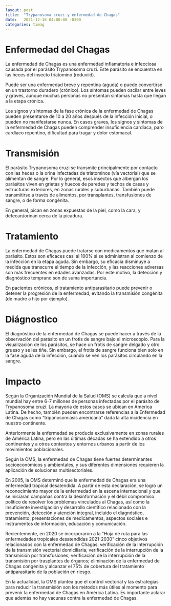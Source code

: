 ```yaml
---
layout: post
title:  "Trypanosoma cruzi y enfermedad de Chagas"
date:   2021-12-16 04:00:00 -0300
categories: timag
---
```

# Enfermedad del Chagas

La enfermedad de Chagas es una enfermedad inflamatoria e infecciosa causada por el parásito Trypanosoma cruzi. Este parásito se encuentra en las heces del insecto triatomino (reduviid). 

Puede ser una enfermedad breve y repentina (aguda) o puede convertirse en un trastorno duradero (crónico). Los síntomas pueden oscilar entre leves y graves, aunque muchas personas no presentan síntomas hasta que llegan a la etapa crónica.

Los signos y síntomas de la fase crónica de la enfermedad de Chagas pueden presentarse de 10 a 20 años después de la infección inicial, o pueden no manifestarse nunca. En casos graves, los signos y síntomas de la enfermedad de Chagas pueden comprender insuficiencia cardíaca, paro cardíaco repentino, dificultad para tragar  y dolor estomacal.

# Transmisión

El parásito Trypanosoma cruzi se transmite principalmente por contacto con las heces o la orina infectadas de triatominos (vía vectorial) que se alimentan de sangre. Por lo general, esos insectos que albergan los parásitos viven en grietas y huecos de paredes y techos de casas y estructuras exteriores, en zonas rurales y suburbanas. También puede transmitirse a través de alimentos, por transplantes, transfusiones de sangre, o de forma congénita.

En general, pican en zonas expuestas de la piel, como la cara, y defecan/orinan cerca de la picadura.

# Tratamiento

La enfermedad de Chagas puede tratarse con medicamentos que matan al parásito. Estos son eficaces casi al 100% si se administran al comienzo de la infección en la etapa aguda. Sin embargo, su eficacia disminuye a medida que transcurre el tiempo de la infección, y las reacciones adversas son más frecuentes en edades avanzadas. Por este motivo, la detección y diagnóstico temprano son de suma importancia. 

En pacientes crónicos, el tratamiento antiparasitario puede prevenir o detener la progresión de la enfermedad, evitando la transmisión congénita (de madre a hijo por ejemplo).

# Diágnostico 

El diagnóstico de la enfermedad de Chagas se puede hacer a través de la observación del parásito en un frotis de sangre bajo el microscopio. Para la visualización de los parásitos, se hace un frotis de sangre delgado y otro grueso y se les tiñe. Sin embargo, el frotis de sangre funciona bien solo en la fase aguda de la infección, cuando se ven los parásitos circulando en la sangre.

# Impacto

Según la Organización Mundial de la Salud (OMS) se calcula que a nivel mundial hay entre 6-7 millones de personas infectadas por el parásito de Trypanosoma cruzi. La mayoría de estos casos se ubican en America Latina. De hecho, también pueden encontrarse referencias a la Enfermedad de Chagas como “tripanosomiasis americana” dada la alta incidencia en nuestro continente.

Anteriormente la enfermedad se producía exclusivamente en zonas rurales de América Latina, pero en las últimas décadas se ha extendido a otros continentes y a otros contextos y entornos urbanos a partir de los movimientos poblacionales.

Según la OMS, la enfermedad de Chagas tiene fuertes determinantes socioeconómicos y ambientales, y sus diferentes dimensiones requieren la aplicación de soluciones multisectoriales.

En 2005, la OMS determinó que la enfermedad de Chagas era una enfermedad tropical desatendida. A partir de esta declaración, se logró un reconocimiento mayor de la enfermedad en la escena internacional y que se iniciaran campañas contra la desinformación y el débil compromiso político de resolver los problemas vinculados al Chagas, así como la insuficiente investigación y desarrollo científico relacionado con la prevención, detección y atención integral, incluido el diagnóstico, tratamiento, presentaciones de medicamentos, aspectos sociales e instrumentos de información, educación y comunicación. 

Recientemente, en 2020 se incorporaron a la “Hoja de ruta para las enfermedades tropicales desatendidas 2021-2030” cinco objetivos relacionados con la enfermedad de Chagas: verificación de la interrupción de la transmisión vectorial domiciliaria; verificación de la interrupción de la transmisión por transfusiones; verificación de la interrupción de la transmisión por trasplantes de órganos; eliminación de la enfermedad de Chagas congénita y alcanzar el 75% de cobertura del tratamiento antiparasitario de la población en riesgo. 

En la actualidad, la OMS plantea que el control vectorial y las estrategias para reducir la transmisión son los métodos más útiles al momento para prevenir la enfermedad de Chagas en América Latina. Es importante aclarar que además no hay vacunas contra la enfermedad de Chagas.

